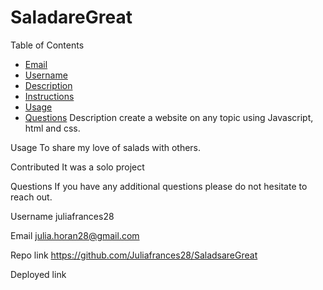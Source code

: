 # SaladareGreat

Table of Contents
 * [Email](#Email)
 * [Username](#Username)
 * [Description](#Description)
 * [Instructions](#Instructions)
 * [Usage](#Usage)
 * [Questions](#Questions)
Description
create a website on any topic using Javascript, html and css. 


Usage
To share my love of salads with others. 

Contributed
It was a solo project


Questions
If you have any additional questions please do not hesitate to reach out. 

Username
juliafrances28

Email
julia.horan28@gmail.com

Repo link
https://github.com/Juliafrances28/SaladsareGreat

Deployed link
